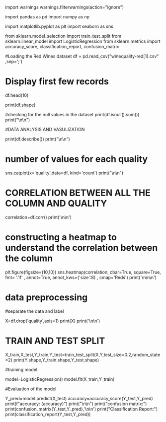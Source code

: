 import warnings
warnings.filterwarnings(action="ignore")

import pandas as pd
import numpy as np


import matplotlib.pyplot as plt
import seaborn as sns



from sklearn.model_selection import train_test_split
from sklearn.linear_model import LogisticRegression
from sklearn.metrics import accuracy_score, classification_report, confusion_matrix



#Loading the Red Wines dataset
df = pd.read_csv("winequality-red[1].csv" ,sep=';')

# Display first few records
df.head(10)

print(df.shape)

#checking for the null values in the dataset
print(df.isnull().sum())
print("\n\n")


#DATA ANALYSIS AND VASULIZATION

print(df.describe())
print("\n\n")

# number of values for each quality

sns.catplot(x='quality',data=df, kind='count')
print("\n\n")


# CORRELATION BETWEEN ALL THE COLUMN AND QUALITY

correlation=df.corr()
print('\n\n')

# constructing a heatmap to understand the correlation between the column

plt.figure(figsize=(10,10))
sns.heatmap(correlation, cbar=True, square=True, fmt= '.1f' , annot=True, annot_kws={'size':8} , cmap='Reds')
print('\n\n\n')


# data preprocessing

#separate the data and label

X=df.drop('quality',axis=1)
print(X)
print('\n\n')


# TRAIN AND TEST SPLIT

X_train,X_test,Y_train,Y_test=train_test_split(X,Y,test_size=0.2,random_state=2)
print(Y.shape,Y_train.shape,Y_test.shape)

#training model

model=LogisticRegression()
model.fit(X_train,Y_train)

#Evaluation of the model

Y_pred=model.predict(X_test)
accuracy=accuracy_score(Y_test,Y_pred)
print(f"accuracy: {accuracy}")
print("\n\n")
print("confusion matrix:")
print(confusion_matrix(Y_test,Y_pred),'\n\n')
print("Classification Report:")
print(classification_report(Y_test,Y_pred))
